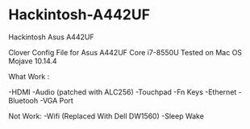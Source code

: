 # Hackintosh-A442UF
Hackintosh Asus A442UF

Clover Config File for Asus A442UF Core i7-8550U
Tested on Mac OS Mojave 10.14.4

What Work :

-HDMI 
-Audio (patched with ALC256)
-Touchpad
-Fn Keys
-Ethernet
-Bluetooh
-VGA Port

Not Work:
-Wifi (Replaced With Dell DW1560)
-Sleep Wake
